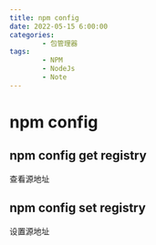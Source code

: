 ```yaml
---
title: npm config
date: 2022-05-15 6:00:00
categories:
        - 包管理器
tags:
        - NPM
        - NodeJs
        - Note
---
```


# npm config

## npm config get registry

查看源地址

## npm config set registry

设置源地址
